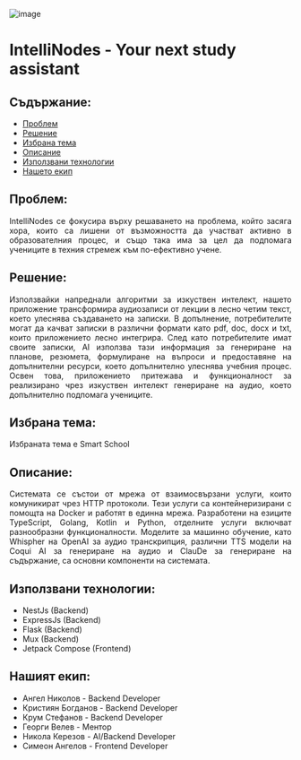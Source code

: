 ![image](https://github.com/NikiKerezov/IntelliNotes/assets/72574892/d94f4448-32c5-4926-890e-293cd89616fb)


# IntelliNodes - Your next study assistant

## Съдържание:
- [Проблем](#problem)
- [Решение](#solution)
- [Избрана тема](#theme)
- [Описание](#description)
- [Използвани технологии](#technologies)
- [Нашето екип](#team)

<a name="problem"/>

## Проблем:
<p align="justify">IntelliNodes се фокусира върху решаването на проблема, който засяга хора, които са лишени от възможността да участват активно в образователния процес, и също така има за цел да подпомага учениците в техния стремеж към по-ефективно учене.</p>

<a name="solution"/>

## Решение:
<p align="justify">Използвайки напреднали алгоритми за изкуствен интелект, нашето приложение трансформира аудиозаписи от лекции в лесно четим текст, което улеснява създаването на записки.
В допълнение, потребителите могат да качват записки в различни формати като pdf, doc, docx и txt, които приложението лесно интегрира.
След като потребителите имат своите записки, AI използва тази информация за генериране на планове, резюмета, формулиране на въпроси и предоставяне на допълнителни ресурси, което допълнително улеснява учебния процес. Освен това, приложението притежава и функционалност за реализирано чрез изкуствен интелект генериране на аудио, което допълнително подпомага учениците.</p>

<a name="theme"/>

## Избрана тема:
Избраната тема е Smart School

<a name="description"/>

## Описание:
<p align="justify">Системата се състои от мрежа от взаимосвързани услуги, които комуникират чрез HTTP протоколи. Тези услуги са контейнеризирани с помощта на Docker и работят в единна мрежа. Разработени на езиците TypeScript, Golang, Kotlin и Python, отделните услуги включват разнообразни функционалности. Моделите за машинно обучение, като Whispher на OpenAI за аудио транскрипция, различни TTS модели на Coqui AI за генериране на аудио и ClauDe за генериране на съдържание, са основни компоненти на системата.</p>

<a name="technologies"/>

## Използвани технологии:
- NestJs (Backend)
- ExpressJs (Backend)
- Flask (Backend)
- Mux (Backend)
- Jetpack Compose (Frontend)

<a name="team"/>

## Нашият екип:
- Ангел Николов - Backend Developer
- Кристиян Богданов - Backend Developer
- Крум Стефанов - Backend Developer
- Георги Велев - Ментор
- Никола Керезов - AI/Backend Developer
- Симеон Ангелов - Frontend Developer

